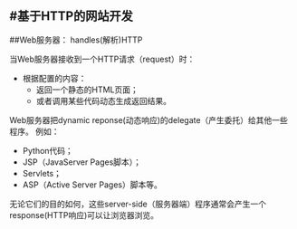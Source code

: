 #基于HTTP的网站开发
---
##Web服务器：
handles(解析)HTTP

当Web服务器接收到一个HTTP请求（request）时：
- 根据配置的内容：
    - 返回一个静态的HTML页面；
    - 或者调用某些代码动态生成返回结果。

Web服务器把dynamic reponse(动态响应)的delegate（产生委托）给其他一些程序。
例如：
- Python代码；
- JSP（JavaServer Pages脚本）；
- Servlets；
- ASP（Active Server Pages）脚本等。

无论它们的目的如何，这些server-side（服务器端）程序通常会产生一个response(HTTP响应)可以让浏览器浏览。